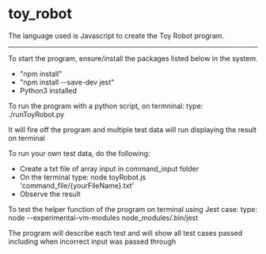 # toy_robot

The language used is Javascript to create the Toy Robot program.

--------------------------------------------------------------------------------------

To start the program, ensure/install the packages listed below in the system.

- "npm install"
- "npm install --save-dev jest"
- Python3 installed

To run the program with a python script, on termninal:
type: ./runToyRobot.py

It will fire off the program and multiple test data will run displaying the result on terminal

To run your own test data, do the following:

- Create a txt file of array input in command_input folder 
- On the terminal type: node toyRobot.js 'command_file/{yourFileName}.txt'
- Observe the result

To test the helper function of the program on terminal using Jest case:
type: node --experimental-vm-modules node_modules/.bin/jest

The program will describe each test and will show all test cases passed
including when incorrect input was passed through

